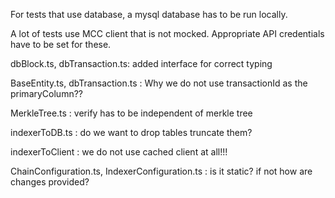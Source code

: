 For tests that use database, a mysql database has to be run locally.

A lot of tests use MCC client that is not mocked. Appropriate API credentials have to be set for these.

dbBlock.ts, dbTransaction.ts: added interface for correct typing

BaseEntity.ts, dbTransaction.ts : Why we do not use transactionId as the primaryColumn??

MerkleTree.ts : verify has to be independent of merkle tree

indexerToDB.ts : do we want to drop tables truncate them?

indexerToClient : we do not use cached client at all!!!

ChainConfiguration.ts, IndexerConfiguration.ts : is it static? if not how are changes provided?
